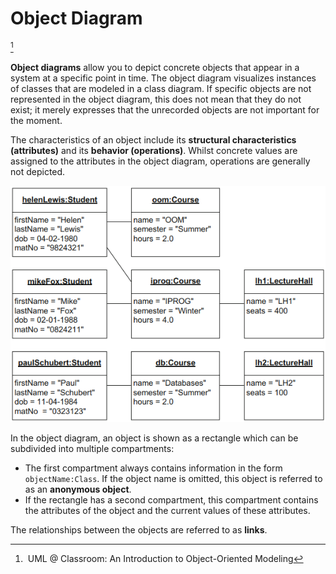 # Object Diagram
[^classroom]

**Object diagrams** allow you to depict concrete objects that appear in a system at
a specific point in time. The object diagram visualizes instances of classes that are modeled in a class diagram. If specific objects are not represented in the object diagram, this does not mean that they do not exist; it merely expresses that the unrecorded objects are not important for the moment.

The characteristics of an object include its **structural characteristics (attributes)** and its **behavior (operations)**. Whilst concrete values are assigned to the attributes in the object diagram, operations are generally not depicted.

![](images/objects.png)

In the object diagram, an object is shown as a rectangle which can be subdivided into multiple compartments:
- The first compartment always contains information in the form `objectName:Class`. If the object name is omitted, this object is referred to as an **anonymous object**.
- If the rectangle has a second compartment, this compartment contains the attributes of the object and the current values of these attributes.

The relationships between the objects are referred to as **links**.

[^classroom]: UML @ Classroom: An Introduction to Object-Oriented Modeling